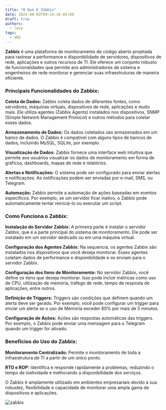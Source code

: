 ```yaml
---
title: "O Que E Zabbix"
date: 2024-08-03T09:14:16-03:00
draft: true
authors:
  - levy
tags:
  - SRE
---
```

**Zabbix** é uma plataforma de monitoramento de código aberto projetada para rastrear a performance e disponibilidade de servidores, dispositivos de rede, aplicações e outros recursos de TI. Ele oferece um conjunto robusto de funcionalidades que permite aos administradores de sistema e engenheiros de rede monitorar e gerenciar suas infraestruturas de maneira eficiente.

### Principais Funcionalidades do Zabbix:
**Coleta de Dados:** Zabbix coleta dados de diferentes fontes, como servidores, máquinas virtuais, dispositivos de rede, aplicações e muito mais. Ele utiliza agentes (Zabbix Agents) instalados nos dispositivos, SNMP (Simple Network Management Protocol) e outros métodos para coletar esses dados.

**Armazenamento de Dados:** Os dados coletados são armazenados em um banco de dados. O Zabbix é compatível com alguns tipos de bancos de dados, incluindo MySQL, SQLite, por exemplo.

**Visualização de Dados:** Zabbix fornece uma interface web intuitiva que permite aos usuários visualizar os dados de monitoramento em forma de gráficos, dashboards, mapas de rede e relatórios.

**Alertas e Notificações:** O sistema pode ser configurado para enviar alertas e notificações. As notificações podem ser enviadas por e-mail, SMS, ou Telegram.

**Automação:** Zabbix permite a automação de ações baseadas em eventos específicos. Por exemplo, se um servidor ficar inativo, o Zabbix pode automaticamente tentar reiniciá-lo ou executar um script.

### Como Funciona o Zabbix:
**Instalação do Servidor Zabbix:** A primeira parte é instalar o servidor Zabbix, que é a parte principal do sistema de monitoramento. Ele pode ser instalado em um servidor dedicado ou em uma máquina virtual.

**Configuração dos Agentes Zabbix:** Na sequencia, os agentes Zabbix são instalados nos dispositivos que você deseja monitorar. Esses agentes coletam dados de performance e disponibilidade e os enviam para o servidor Zabbix.

**Configuração dos Itens de Monitoramento:** No servidor Zabbix, você define os itens que deseja monitorar. Isso pode incluir métricas como uso de CPU, utilização de memória, tráfego de rede, tempo de resposta de aplicações, entre outros.

**Definição de Triggers:** Triggers são condições que definem quando um alerta deve ser gerado. Por exemplo, você pode configurar um trigger para enviar um alerta se o uso de Memória exceder 80% por mais de 5 minutos.

**Configuração de Ações:** Ações são respostas automáticas das triggers. Por exemplo, o Zabbix pode enviar uma mensagem para o Telegram quando um trigger for ativado.

### Benefícios do Uso do Zabbix:
**Monitoramento Centralizado:** Permite o monitoramento de toda a infraestrutura de TI a partir de um único ponto.

**RTO e ROP:** Identifica e responde rapidamente a problemas, reduzindo o tempo de inatividade e melhorando a disponibilidade dos serviços.

O Zabbix é amplamente utilizado em ambientes empresariais devido à sua robustez, flexibilidade e capacidade de monitorar uma ampla gama de dispositivos e aplicações.

![zabbix](/zabbix.png)
